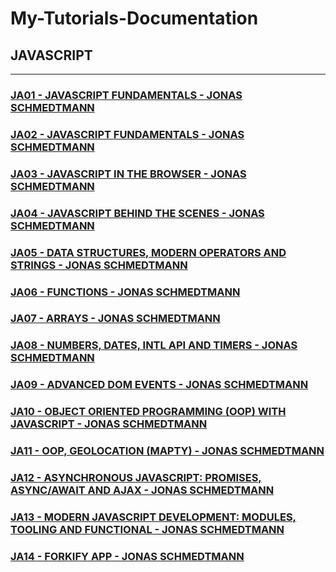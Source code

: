 # My-Tutorials-Documentation

## JAVASCRIPT

---

### [JA01 - JAVASCRIPT FUNDAMENTALS - JONAS SCHMEDTMANN](courses\JA01.md)

### [JA02 - JAVASCRIPT FUNDAMENTALS - JONAS SCHMEDTMANN](courses\JA02)

### [JA03 - JAVASCRIPT IN THE BROWSER - JONAS SCHMEDTMANN](courses\JA03)

### [JA04 - JAVASCRIPT BEHIND THE SCENES - JONAS SCHMEDTMANN](courses\JA04)

### [JA05 - DATA STRUCTURES, MODERN OPERATORS AND STRINGS - JONAS SCHMEDTMANN](courses\JA05)

### [JA06 - FUNCTIONS - JONAS SCHMEDTMANN](courses\JA06)

### [JA07 - ARRAYS - JONAS SCHMEDTMANN](courses\JA07)

### [JA08 - NUMBERS, DATES, INTL API AND TIMERS - JONAS SCHMEDTMANN](courses\JA08)

### [JA09 - ADVANCED DOM EVENTS - JONAS SCHMEDTMANN](courses\JA09)

### [JA10 - OBJECT ORIENTED PROGRAMMING (OOP) WITH JAVASCRIPT - JONAS SCHMEDTMANN](courses\JA10)

### [JA11 - OOP, GEOLOCATION (MAPTY) - JONAS SCHMEDTMANN](courses\JA11)

### [JA12 - ASYNCHRONOUS JAVASCRIPT: PROMISES, ASYNC/AWAIT AND AJAX - JONAS SCHMEDTMANN](courses\JA12)

### [JA13 - MODERN JAVASCRIPT DEVELOPMENT: MODULES, TOOLING AND FUNCTIONAL - JONAS SCHMEDTMANN](courses\JA13)

### [JA14 - FORKIFY APP - JONAS SCHMEDTMANN](courses\JA14)

